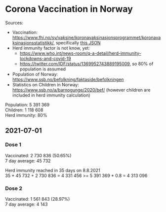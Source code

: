 # Corona Vaccination in Norway

Sources:

- Vaccination: <https://www.fhi.no/sv/vaksine/koronavaksinasjonsprogrammet/koronavaksinasjonsstatistikk/>, specifically [this JSON](https://www.fhi.no/api/chartdata/api/99119)
- Herd immunity factor is not know, yet:
  - <https://www.who.int/news-room/q-a-detail/herd-immunity-lockdowns-and-covid-19>
  - <https://twitter.com/IDF/status/1369952743889195009>, so 80% of population is assumed
- Population of Norway: <https://www.ssb.no/befolkning/faktaside/befolkningen>
- Statistics on Children in Norway: https://www.ssb.no/a/barnogunge/2020/bef/ (however children are included in herd immunity calculation)

Population: 5 391 369  
Children: 1 118 608  
Herd immunity: 80%  

## 2021-07-01

### Dose 1

Vaccinated: 2 730 836 (50.65%)  
7 day average: 45 732

Herd immunity reached in 35 days on 8.8.2021  
35 * 45 732 + 2 730 836 = 4 331 456 >= 5 391 369 * 0.8 = 4 313 096

### Dose 2

Vaccinated: 1 561 843 (28.97%)  
7 day average: 4 143

